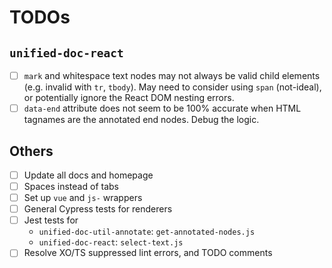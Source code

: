 # TODOs

## `unified-doc-react`
- [ ] `mark` and whitespace text nodes may not always be valid child elements (e.g. invalid with `tr`, `tbody`).  May need to consider using `span` (not-ideal), or potentially ignore the React DOM nesting errors.
- [ ] `data-end` attribute does not seem to be 100% accurate when HTML tagnames are the annotated end nodes.  Debug the logic.

## Others
- [ ] Update all docs and homepage
- [ ] Spaces instead of tabs
- [ ] Set up `vue` and `js-` wrappers
- [ ] General Cypress tests for renderers
- [ ] Jest tests for
	- `unified-doc-util-annotate`: `get-annotated-nodes.js`
	- `unified-doc-react`: `select-text.js`
- [ ] Resolve XO/TS suppressed lint errors, and TODO comments
